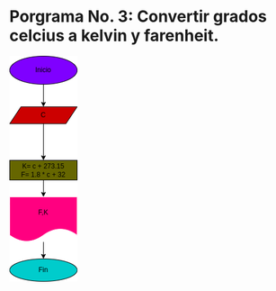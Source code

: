 # Porgrama No. 3: Convertir grados celcius a kelvin y farenheit.

![Diagrama de flujo](diagrama.png "diagrama de flujo")